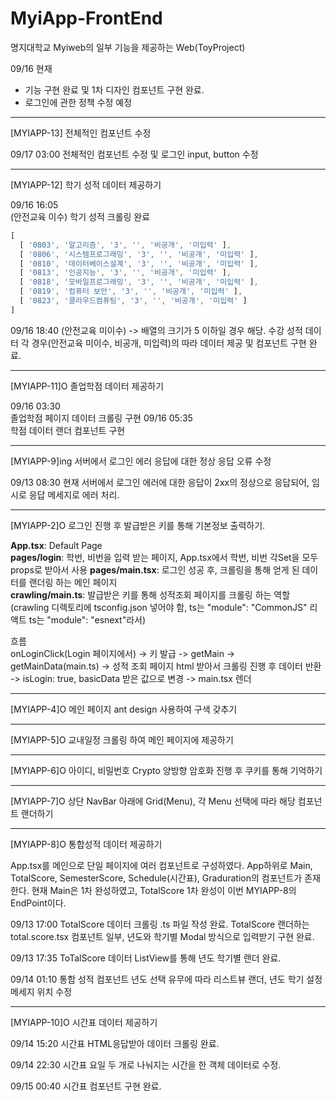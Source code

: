 # MyiApp-FrontEnd

명지대학교 Myiweb의 일부 기능을 제공하는 Web(ToyProject)

09/16 현재  
- 기능 구현 완료 및 1차 디자인 컴포넌트 구현 완료. 
- 로그인에 관한 정책 수정 예정

---

[MYIAPP-13] 전체적인 컴포넌트 수정

09/17 03:00
전체적인 컴포넌트 수정 및 로그인 input, button 수정

---

[MYIAPP-12] 학기 성적 데이터 제공하기

09/16 16:05  
(안전교육 이수) 학기 성적 크롤링 완료
```js
[
  [ '0803', '알고리즘', '3', '', '비공개', '미입력' ],
  [ '0806', '시스템프로그래밍', '3', '', '비공개', '미입력' ],
  [ '0810', '데이터베이스설계', '3', '', '비공개', '미입력' ],
  [ '0813', '인공지능', '3', '', '비공개', '미입력' ],
  [ '0818', '모바일프로그래밍', '3', '', '비공개', '미입력' ],
  [ '0819', '컴퓨터 보안', '3', '', '비공개', '미입력' ],
  [ '0823', '클라우드컴퓨팅', '3', '', '비공개', '미입력' ]
]
```
09/16 18:40
(안전교육 미이수) -> 배열의 크기가 5 이하일 경우 해당.
수강 성적 데이터 각 경우(안전교육 미이수, 비공개, 미입력)의 따라 데이터 제공 및 컴포넌트 구현 완료.


---

[MYIAPP-11]O 졸업학점 데이터 제공하기

09/16 03:30  
졸업학점 페이지 데이터 크롤링 구현
09/16 05:35  
학점 데이터 랜더 컴포넌트 구현

---

[MYIAPP-9]ing 서버에서 로그인 에러 응답에 대한 정상 응답 오류 수정

09/13 08:30
현재 서버에서 로그인 에러에 대한 응답이 2xx의 정상으로 응답되어, 임시로 응답 메세지로 에러 처리.

---

[MYIAPP-2]O 로그인 진행 후 발급받은 키를 통해 기본정보 출력하기.

**App.tsx**: Default Page  
**pages/login**: 학번, 비번을 입력 받는 페이지, App.tsx에서 학번, 비번 각Set을 모두 props로 받아서 사용
**pages/main.tsx**: 로그인 성공 후, 크롤링을 통해 얻게 된 데이터를 랜더링 하는 메인 페이지    
**crawling/main.ts**: 발급받은 키를 통해 성적조회 페이지를 크롤링 하는 역할 (crawling 디렉토리에 tsconfig.json 넣어야 함, ts는 "module": "CommonJS" 리액트 ts는 "module": "esnext"라서)  
  
흐름  
onLoginClick(Login 페이지에서) -> 키 발급 -> getMain -> getMainData(main.ts) -> 성적 조회 페이지 html 받아서 크롤링 진행 후 데이터 반환 -> isLogin: true, basicData 받은 값으로 변경 -> main.tsx 렌더

---

[MYIAPP-4]O 메인 페이지 ant design 사용하여 구색 갖추기

---

[MYIAPP-5]O 교내일정 크롤링 하여 메인 페이지에 제공하기 

---

[MYIAPP-6]O 아이디, 비밀번호 Crypto 양방향 암호화 진행 후 쿠키를 통해 기억하기

---

[MYIAPP-7]O 상단 NavBar 아래에 Grid(Menu), 각 Menu 선택에 따라 해당 컴포넌트 랜더하기

---

[MYIAPP-8]O 통합성적 데이터 제공하기

App.tsx를 메인으로 단일 페이지에 여러 컴포넌트로 구성하였다.
App하위로 Main, TotalScore, SemesterScore, Schedule(시간표), Graduration의 컴포넌트가 존재한다.
현재 Main은 1차 완성하였고, TotalScore 1차 완성이 이번 MYIAPP-8의 EndPoint이다.

09/13 17:00
TotalScore 데이터 크롤링 .ts 파일 작성 완료.
TotalScore 랜더하는 total.score.tsx 컴포넌트 일부, 년도와 학기별 Modal 방식으로 입력받기 구현 완료.

09/13 17:35
ToTalScore 데이터 ListView를 통해 년도 학기별 랜더 완료.

09/14 01:10
통합 성적 컴포넌트 년도 선택 유무에 따라 리스트뷰 랜더, 년도 학기 설정 메세지 위치 수정

---

[MYIAPP-10]O 시간표 데이터 제공하기

09/14 15:20
시간표 HTML응답받아 데이터 크롤링 완료.

09/14 22:30
시간표 요일 두 개로 나눠지는 시간을 한 객체 데이터로 수정.

09/15 00:40
시간표 컴포넌트 구현 완료.


